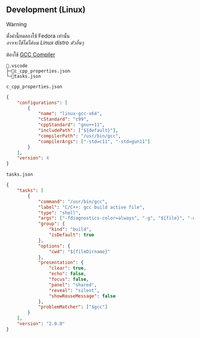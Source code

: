 ## Development (Linux)

<!-- prettier-ignore -->
> [!WARNING]
> ตั้งค่านี้ทดลองใช้ Fedora เท่านั้น<br>
> *อาจจะใช้ไม่ได้บน Linux distro ตัวอื่นๆ*

ต้องใช้ [GCC Compiler](https://gcc.gnu.org/install/)<br>

```text
📂.vscode
├─📄c_cpp_properties.json
└─📄tasks.json
```

`c_cpp_properties.json`

```json
{
	"configurations": [
		{
			"name": "linux-gcc-x64",
			"cStandard": "c99",
			"cppStandard": "gnu++11",
			"includePath": ["${default}"],
			"compilerPath": "/usr/bin/gcc",
			"compilerArgs": ["-std=c11", "-std=gun11"]
		}
	],
	"version": 4
}
```

`tasks.json`

```json
{
	"tasks": [
		{
			"command": "/usr/bin/gcc",
			"label": "C/C++: gcc build active file",
			"type": "shell",
			"args": ["-fdiagnostics-color=always", "-g", "${file}", "-o", "${fileDirname}\\${fileBasenameNoExtension}"],
			"group": {
				"kind": "build",
				"isDefault": true
			},
			"options": {
				"cwd": "${fileDirname}"
			},
			"presentation": {
				"clear": true,
				"echo": false,
				"focus": false,
				"panel": "shared",
				"reveal": "silent",
				"showReuseMessage": false
			},
			"problemMatcher": ["$gcc"]
		}
	],
	"version": "2.0.0"
}
```
